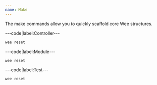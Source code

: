 ```yaml
---
name: Make
---
```


The make commands allow you to quickly scaffold core Wee structures.

---code|label:Controller---

```bash
wee reset
```

---code|label:Module---

```bash
wee reset
```

---code|label:Test---

```bash
wee reset
```